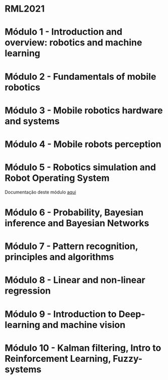 # RML2021


# Módulo 1 - Introduction and overview: robotics and machine learning 

# Módulo 2 - Fundamentals of mobile robotics 

# Módulo 3 - Mobile robotics hardware and systems

# Módulo 4 - Mobile robots perception 

# Módulo 5 - Robotics simulation and Robot Operating System

Documentação deste módulo [aqui](Módulo%205%20-%20ROS/ROS.md)

# Módulo 6 - Probability, Bayesian inference and Bayesian Networks

# Módulo 7 - Pattern recognition, principles and algorithms

# Módulo 8 - Linear and non-linear regression

# Módulo 9 - Introduction to Deep-learning and machine vision

# Módulo 10 - Kalman filtering, Intro to Reinforcement Learning, Fuzzy-systems 
